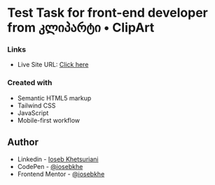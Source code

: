 # Test Task for front-end developer from კლიპარტი • ClipArt

### Links

- Live Site URL: [Click here](https://randompass-iosebkhe.netlify.app/)

### Created with

- Semantic HTML5 markup
- Tailwind CSS
- JavaScript
- Mobile-first workflow

## Author

- Linkedin - [Ioseb Khetsuriani](https://www.linkedin.com/in/iosebkhe/)
- CodePen - [@iosebkhe](https://codepen.io/iosebkhe)
- Frontend Mentor - [@iosebkhe](https://www.frontendmentor.io/profile/iosebkhe)
